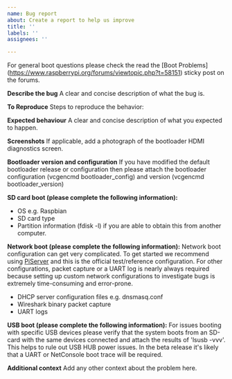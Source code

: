 ```yaml
---
name: Bug report
about: Create a report to help us improve
title: ''
labels: ''
assignees: ''

---
```


For general boot questions please check the read the [Boot Problems] (https://www.raspberrypi.org/forums/viewtopic.php?t=58151) sticky post on the forums. 

**Describe the bug**
A clear and concise description of what the bug is.

**To Reproduce**
Steps to reproduce the behavior:

**Expected behaviour**
A clear and concise description of what you expected to happen.

**Screenshots**
If applicable, add a photograph of the bootloader HDMI diagnostics screen.

**Bootloader version and configuration**
If you have modified the default bootloader release or configuration then please attach the bootloader configuration (vcgencmd bootloader_config) and version (vcgencmd bootloader_version)

**SD card boot (please complete the following information):**
 - OS e.g. Raspbian
 - SD card type
 - Partition information (fdisk -l) if you are able to obtain this from another computer.

**Network boot (please complete the following information):**
Network boot configuration can get very complicated. To get started we recommend using [PiServer](https://github.com/raspberrypi/piserver) and this is the official test/reference configuration. For other configurations, packet capture or a UART log is nearly always required because setting up custom network configurations to investigate bugs is extremely time-consuming and error-prone.

 - DHCP server configuration files e.g. dnsmasq.conf
 - Wireshark binary packet capture
 - UART logs

**USB boot (please complete the following information):**
For issues booting with specific USB devices please verify that the system boots from an SD-card with the same devices connected and attach the results of 'lsusb -vvv'. This helps to rule out USB HUB power issues.
In the beta release it's likely that a UART or NetConsole boot trace will be required.

**Additional context**
Add any other context about the problem here.

